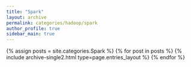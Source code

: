 ```yaml
---
title: "Spark"
layout: archive
permalink: categories/hadoop/spark
author_profile: true
sidebar_main: true
---
```



{% assign posts = site.categories.Spark %}
{% for post in posts %} {% include archive-single2.html type=page.entries_layout %} {% endfor %}
